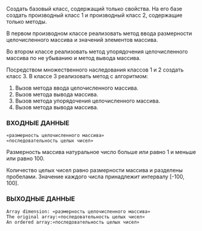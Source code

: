 Создать базовый класс, содержащий только свойства. На его базе создать производный класс 1 и производный класс 2, содержащие только методы.

В первом производном классе реализовать метод ввода размерности целочисленного массива и значений элементов массива.

Во втором классе реализовать метод упорядочения целочисленного массива по не убыванию и метод вывода массива.

Посредством множественного наследования классов 1 и 2 создать класс 3. В классе 3 реализовать метод с алгоритмом:

1. Вызов метода ввода целочисленного массива.
2. Вызов метода вывода массива.
3. Вызов метода упорядочения целочисленного массива.
4. Вызов метода вывода массива.


### ВХОДНЫЕ ДАННЫЕ

```
«размерность целочисленного массива»
«последовательность целых чисел»
```

Размерность массива натуральное число больше или равно 1 и меньше или
равно 100.

Количество целых чисел равно размерности массива и разделены
пробелами. Значение каждого числа принадлежит интервалу [-100, 100].

### ВЫХОДНЫЕ ДАННЫЕ

```
Array dimension: «размерность целочисленного массива»
The original array:«последовательность целых чисел»
An ordered array:«последовательность целых чисел»
```

